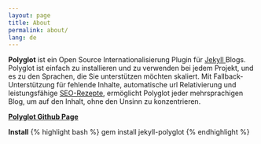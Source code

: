 ```yaml
---
layout: page
title: About
permalink: about/
lang: de
---
```

<p class="message">
  <b>Polyglot</b> ist ein Open Source Internationalisierung Plugin für <a href="http://jekyllrb.com"> Jekyll </a> Blogs. Polyglot ist einfach zu installieren und zu verwenden bei jedem Projekt, und es zu den Sprachen, die Sie unterstützen möchten skaliert. Mit Fallback-Unterstützung für fehlende Inhalte, automatische url Relativierung und leistungsfähige <a href="{{site.baseurl}}/seo/">SEO-Rezepte</a>, ermöglicht Polyglot jeder mehrsprachigen Blog, um auf den Inhalt, ohne den Unsinn zu konzentrieren.
</p>

[**Polyglot Github Page**](https://github.com/untra/polyglot)

**Install**
{% highlight bash %}
gem install jekyll-polyglot
{% endhighlight %}
